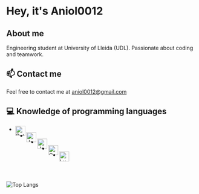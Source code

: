# Hey, it's Aniol0012

## About me

Engineering student at University of Lleida (UDL). Passionate about coding and teamwork.

## 📫 Contact me

Feel free to contact me at aniol0012@gmail.com

## 💻 Knowledge of programming languages

- <img align="left" alt="Python" width="26px" src="https://upload.wikimedia.org/wikipedia/commons/c/c3/Python-logo-notext.svg" />
- <img align="left" alt="JavaScript" width="26px" src="https://upload.wikimedia.org/wikipedia/commons/6/6a/JavaScript-logo.png" />
- <img align="left" alt="Java" width="26px" src="https://upload.wikimedia.org/wikipedia/en/3/30/Java_programming_language_logo.svg" />
- <img align="left" alt="C" width="26px" src="https://upload.wikimedia.org/wikipedia/commons/3/35/The_C_Programming_Language_logo.svg" />
- <img align="left" alt="Lua" width="26px" src="https://upload.wikimedia.org/wikipedia/commons/c/cf/Lua-Logo.svg" />

<br />
<br />

![Top Langs](https://github-readme-stats.vercel.app/api/top-langs/?username=Aniol0012&layout=compact&theme=dark)

